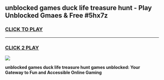 
## unblocked games duck life treasure hunt - Play Unblocked Gmaes & Free #5hx7z
<h3>
<a href="https://premium.freeplayer.one?title=unblocked_games_duck_life_treasure_hunt&ref=03M">CLICK TO PLAY</a></h3>
<hr>

<h3>
<a href="https://premium.freeplayer.one?title=unblocked_games_duck_life_treasure_hunt&ref=03M">CLICK 2 PLAY</a>
  
</h3>

<a href="https://premium.freeplayer.one?title=unblocked_games_duck_life_treasure_hunt&ref=03M"><img src="https://clearcache.store/games.png"></a>


**unblocked games duck life treasure hunt games unblocked: Your Gateway to Fun and Accessible Online Gaming**
